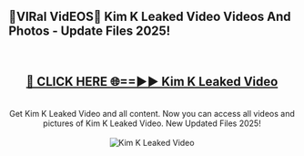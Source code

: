 <h2>🔴VIRal VidEOS🔴 Kim K Leaked Video Videos And Photos - Update Files 2025!</h2>
<br>
<div align="center">
<h2><a href="https://virallinks.top/odZfE0" rel="nofollow">🔴 CLICK HERE 🌐==►► Kim K Leaked Video</a></h2>
<br>
Get Kim K Leaked Video and all content. Now you can access all videos and pictures of Kim K Leaked Video. New Updated Files 2025!
<br>
<br>
<a href="https://virallinks.top/odZfE0" rel="nofollow" data-target="animated-image.originalLink"><img src="https://i.imgur.com/dJHk4Zq.gif)" alt="Kim K Leaked Video" style="max-width: 100%; display: inline-block;" data-target="animated-image.originalImage"></a>
</div>
<br>
